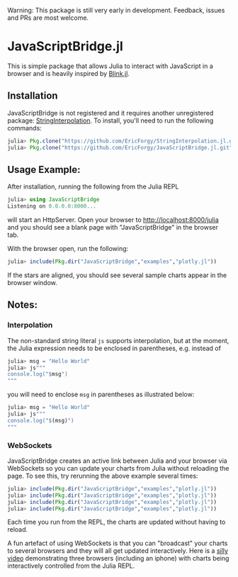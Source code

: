 Warning: This package is still very early in development. Feedback, issues and PRs are most welcome.

# JavaScriptBridge.jl

This is simple package that allows Julia to interact with JavaScript in a browser and is heavily inspired by [Blink.jl](https://github.com/JunoLab/Blink.jl).

## Installation

JavaScriptBridge is not registered and it requires another unregistered package: [StringInterpolation](https://github.com/EricForgy/StringInterpolation.jl.git). To install, you'll need to run the following commands:

~~~julia
julia> Pkg.clone("https://github.com/EricForgy/StringInterpolation.jl.git")
julia> Pkg.clone("https://github.com/EricForgy/JavaScriptBridge.jl.git")
~~~

## Usage Example:

After installation, running the following from the Julia REPL

~~~julia
julia> using JavaScriptBridge
Listening on 0.0.0.0:8000...
~~~

will start an HttpServer. Open your browser to [http://localhost:8000/julia](http://localhost:8000/julia) and you should see a blank page with "JavaScriptBridge" in the browser tab.

With the browser open, run the following:

~~~julia
julia> include(Pkg.dir("JavaScriptBridge","examples","plotly.jl"))
~~~

If the stars are aligned, you should see several sample charts appear in the browser window.

## Notes:

### Interpolation

The non-standard string literal `js` supports interpolation, but at the moment, the Julia expression needs to be enclosed in parentheses, e.g. instead of

~~~julia
julia> msg = "Hello World"
julia> js"""
console.log("$msg")
"""
~~~

you will need to enclose `msg` in parentheses as illustrated below:

~~~julia
julia> msg = "Hello World"
julia> js"""
console.log("$(msg)")
"""
~~~

### WebSockets

JavaScriptBridge creates an active link between Julia and your browser via WebSockets so you can update your charts from Julia without reloading the page. To see this, try rerunning the above example several times:

~~~julia
julia> include(Pkg.dir("JavaScriptBridge","examples","plotly.jl"))
julia> include(Pkg.dir("JavaScriptBridge","examples","plotly.jl"))
julia> include(Pkg.dir("JavaScriptBridge","examples","plotly.jl"))
julia> include(Pkg.dir("JavaScriptBridge","examples","plotly.jl"))
~~~

Each time you run from the REPL, the charts are updated without having to reload.

A fun artefact of using WebSockets is that you can "broadcast" your charts to several browsers and they will all get updated interactively. Here is a [silly video](https://www.youtube.com/watch?v=mWDyyfVNqP0) demonstrating three browsers (including an iphone) with charts being interactively controlled from the Julia REPL.
